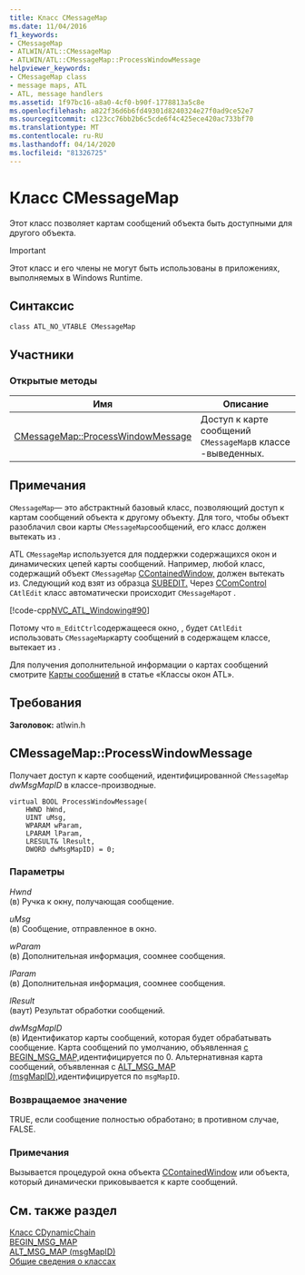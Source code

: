 ```yaml
---
title: Класс CMessageMap
ms.date: 11/04/2016
f1_keywords:
- CMessageMap
- ATLWIN/ATL::CMessageMap
- ATLWIN/ATL::CMessageMap::ProcessWindowMessage
helpviewer_keywords:
- CMessageMap class
- message maps, ATL
- ATL, message handlers
ms.assetid: 1f97bc16-a8a0-4cf0-b90f-1778813a5c8e
ms.openlocfilehash: a822f36d6b6fd49301d8240324e27f0ad9ce52e7
ms.sourcegitcommit: c123cc76bb2b6c5cde6f4c425ece420ac733bf70
ms.translationtype: MT
ms.contentlocale: ru-RU
ms.lasthandoff: 04/14/2020
ms.locfileid: "81326725"
---
```

# <a name="cmessagemap-class"></a>Класс CMessageMap

Этот класс позволяет картам сообщений объекта быть доступными для другого объекта.

> [!IMPORTANT]
> Этот класс и его члены не могут быть использованы в приложениях, выполняемых в Windows Runtime.

## <a name="syntax"></a>Синтаксис

```
class ATL_NO_VTABLE CMessageMap
```

## <a name="members"></a>Участники

### <a name="public-methods"></a>Открытые методы

|Имя|Описание|
|----------|-----------------|
|[CMessageMap::ProcessWindowMessage](#processwindowmessage)|Доступ к карте сообщений `CMessageMap`в классе -выведенных.|

## <a name="remarks"></a>Примечания

`CMessageMap`— это абстрактный базовый класс, позволяющий доступ к картам сообщений объекта к другому объекту. Для того, чтобы объект разоблачил свои карты `CMessageMap`сообщений, его класс должен вытекать из .

ATL `CMessageMap` используется для поддержки содержащихся окон и динамических цепей карты сообщений. Например, любой класс, содержащий объект `CMessageMap` [CContainedWindow,](../../atl/reference/ccontainedwindowt-class.md) должен вытекать из. Следующий код взят из образца [SUBEDIT.](https://github.com/Microsoft/VCSamples/tree/master/VC2008Samples/ATL/Controls/SubEdit) Через [CComControl](../../atl/reference/ccomcontrol-class.md) `CAtlEdit` класс автоматически происходит `CMessageMap`от .

[!code-cpp[NVC_ATL_Windowing#90](../../atl/codesnippet/cpp/cmessagemap-class_1.h)]

Потому что `m_EditCtrl`содержащееся окно, , будет `CAtlEdit` использовать `CMessageMap`карту сообщений в содержащем классе, вытекает из .

Для получения дополнительной информации о картах сообщений смотрите [Карты сообщений](../../atl/message-maps-atl.md) в статье «Классы окон ATL».

## <a name="requirements"></a>Требования

**Заголовок:** atlwin.h

## <a name="cmessagemapprocesswindowmessage"></a><a name="processwindowmessage"></a>CMessageMap::ProcessWindowMessage

Получает доступ к карте сообщений, идентифицированной `CMessageMap` *dwMsgMapID* в классе-производные.

```
virtual BOOL ProcessWindowMessage(
    HWND hWnd,
    UINT uMsg,
    WPARAM wParam,
    LPARAM lParam,
    LRESULT& lResult,
    DWORD dwMsgMapID) = 0;
```

### <a name="parameters"></a>Параметры

*Hwnd*<br/>
(в) Ручка к окну, получающая сообщение.

*uMsg*<br/>
(в) Сообщение, отправленное в окно.

*wParam*<br/>
(в) Дополнительная информация, соомнее сообщения.

*lParam*<br/>
(в) Дополнительная информация, соомнее сообщения.

*lResult*<br/>
(ваут) Результат обработки сообщений.

*dwMsgMapID*<br/>
(в) Идентификатор карты сообщений, которая будет обрабатывать сообщение. Карта сообщений по умолчанию, объявленная [с BEGIN_MSG_MAP,](message-map-macros-atl.md#begin_msg_map)идентифицируется по 0. Альтернативная карта сообщений, объявленная с [ALT_MSG_MAP (msgMapID),](message-map-macros-atl.md#alt_msg_map)идентифицируется по `msgMapID`.

### <a name="return-value"></a>Возвращаемое значение

TRUE, если сообщение полностью обработано; в противном случае, FALSE.

### <a name="remarks"></a>Примечания

Вызывается процедурой окна объекта [CContainedWindow](../../atl/reference/ccontainedwindowt-class.md) или объекта, который динамически приковывается к карте сообщений.

## <a name="see-also"></a>См. также раздел

[Класс CDynamicChain](../../atl/reference/cdynamicchain-class.md)<br/>
[BEGIN_MSG_MAP](message-map-macros-atl.md#begin_msg_map)<br/>
[ALT_MSG_MAP (msgMapID)](message-map-macros-atl.md#alt_msg_map)<br/>
[Общие сведения о классах](../../atl/atl-class-overview.md)
